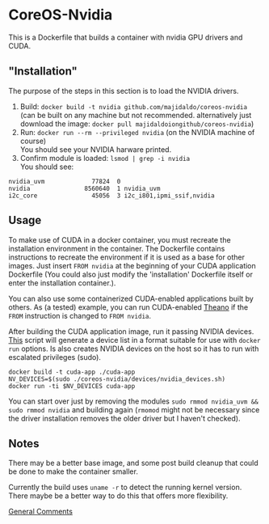 # CoreOS-Nvidia
This is a Dockerfile that builds a container with nvidia GPU drivers and CUDA.

## "Installation"

The purpose of the steps in this section is to load the NVIDIA drivers.

1. Build: `docker build -t nvidia github.com/majidaldo/coreos-nvidia` (can be built on any machine but not recommended. alternatively just download the image: `docker pull majidaldoiongithub/coreos-nvidia`) <br>
2. Run: `docker run --rm --privileged nvidia` (on the NVIDIA machine of course) <br>
   You should see your NVIDIA harware printed.<br>
3. Confirm module is loaded: `lsmod | grep -i nvidia`<br>
You should see:
```
nvidia_uvm             77824  0
nvidia               8560640  1 nvidia_uvm
i2c_core               45056  3 i2c_i801,ipmi_ssif,nvidia
```

## Usage

To make use of CUDA in a docker container, you must recreate the installation environment in the container. The Dockerfile contains instructions to recreate the environment if it is used as a base for other images. Just insert `FROM nvidia` at the beginning of your CUDA application Dockerfile (You could also just modify the 'installation' Dockerfile itself or enter the installation container.). 

You can also use some  containerized CUDA-enabled applications built by others. As (a tested) example, you can run CUDA-enabled [Theano](https://github.com/Kaixhin/dockerfiles/blob/master/cuda-theano/cuda_v7.0/Dockerfile) if the `FROM` instruction is changed to `FROM nvidia`.

After building the CUDA application image, run it passing NVIDIA devices. [This](https://gist.github.com/majidaldo/87d6a4c58df07f69b269) script will generate a device list in a format suitable for use with `docker run` options. Is also creates NVIDIA devices on the host so it has to run with escalated privileges (sudo).
```
docker build -t cuda-app ./cuda-app
NV_DEVICES=$(sudo ./coreos-nvidia/devices/nvidia_devices.sh)
docker run -ti $NV_DEVICES cuda-app
```

You can start over just by removing the modules `sudo rmmod nvidia_uvm && sudo rmmod nvidia` and building again (`rmomod` might not be necessary since the driver installation removes the older driver but I haven't checked).


## Notes

There may be a better base image, and some post build cleanup that could be done to make the container smaller.

Currently the build uses `uname -r` to detect the running kernel version.  There maybe be a better way to do this that offers more flexibility.

[General Comments](http://msdresearch.blogspot.com/2015/08/run-cuda-applications-on-coreos.html)
